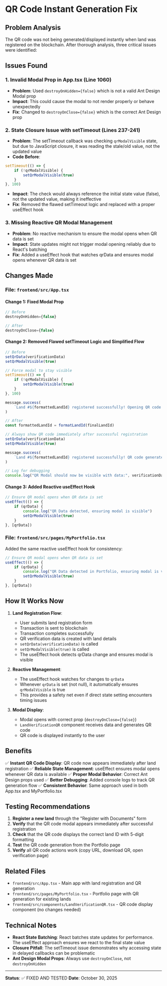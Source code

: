 # QR Code Instant Generation Fix

## Problem Analysis

The QR code was not being generated/displayed instantly when land was registered on the blockchain. After thorough analysis, three critical issues were identified:

## Issues Found

### 1. **Invalid Modal Prop in App.tsx (Line 1060)**

- **Problem**: Used `destroyOnHidden={false}` which is not a valid Ant Design Modal prop
- **Impact**: This could cause the modal to not render properly or behave unexpectedly
- **Fix**: Changed to `destroyOnClose={false}` which is the correct Ant Design prop

### 2. **State Closure Issue with setTimeout (Lines 237-241)**

- **Problem**: The setTimeout callback was checking `qrModalVisible` state, but due to JavaScript closure, it was reading the stale/old value, not the updated value
- **Code Before**:

```typescript
setTimeout(() => {
	if (!qrModalVisible) {
		setQrModalVisible(true)
	}
}, 100)
```

- **Impact**: The check would always reference the initial state value (false), not the updated value, making it ineffective
- **Fix**: Removed the flawed setTimeout logic and replaced with a proper useEffect hook

### 3. **Missing Reactive QR Modal Management**

- **Problem**: No reactive mechanism to ensure the modal opens when QR data is set
- **Impact**: State updates might not trigger modal opening reliably due to React's batching
- **Fix**: Added a useEffect hook that watches qrData and ensures modal opens whenever QR data is set

## Changes Made

### File: `frontend/src/App.tsx`

#### Change 1: Fixed Modal Prop

```typescript
// Before
destroyOnHidden={false}

// After
destroyOnClose={false}
```

#### Change 2: Removed Flawed setTimeout Logic and Simplified Flow

```typescript
// Before
setQrData(verificationData)
setQrModalVisible(true)

// Force modal to stay visible
setTimeout(() => {
	if (!qrModalVisible) {
		setQrModalVisible(true)
	}
}, 100)

message.success(
	`Land #${formattedLandId} registered successfully! Opening QR code...`
)

// After
const formattedLandId = formatLandId(finalLandId)

// Always show QR code immediately after successful registration
setQrData(verificationData)
setQrModalVisible(true)

message.success(
	`Land #${formattedLandId} registered successfully! QR code generated.`
)

// Log for debugging
console.log("QR Modal should now be visible with data:", verificationData)
```

#### Change 3: Added Reactive useEffect Hook

```typescript
// Ensure QR modal opens when QR data is set
useEffect(() => {
	if (qrData) {
		console.log("QR Data detected, ensuring modal is visible")
		setQrModalVisible(true)
	}
}, [qrData])
```

### File: `frontend/src/pages/MyPortfolio.tsx`

Added the same reactive useEffect hook for consistency:

```typescript
// Ensure QR modal opens when QR data is set
useEffect(() => {
	if (qrData) {
		console.log("QR Data detected in Portfolio, ensuring modal is visible")
		setQrModalVisible(true)
	}
}, [qrData])
```

## How It Works Now

1. **Land Registration Flow**:

   - User submits land registration form
   - Transaction is sent to blockchain
   - Transaction completes successfully
   - QR verification data is created with land details
   - `setQrData(verificationData)` is called
   - `setQrModalVisible(true)` is called
   - The useEffect hook detects qrData change and ensures modal is visible

2. **Reactive Management**:

   - The useEffect hook watches for changes to `qrData`
   - Whenever `qrData` is set (not null), it automatically ensures `qrModalVisible` is true
   - This provides a safety net even if direct state setting encounters timing issues

3. **Modal Display**:
   - Modal opens with correct prop (`destroyOnClose={false}`)
   - `LandVerificationQR` component receives data and generates QR code
   - QR code is displayed instantly to the user

## Benefits

✅ **Instant QR Code Display**: QR code now appears immediately after land registration
✅ **Reliable State Management**: useEffect ensures modal opens whenever QR data is available
✅ **Proper Modal Behavior**: Correct Ant Design props used
✅ **Better Debugging**: Added console logs to track QR generation flow
✅ **Consistent Behavior**: Same approach used in both App.tsx and MyPortfolio.tsx

## Testing Recommendations

1. **Register a new land** through the "Register with Documents" form
2. **Verify** that the QR code modal appears immediately after successful registration
3. **Check** that the QR code displays the correct land ID with 5-digit formatting
4. **Test** the QR code generation from the Portfolio page
5. **Verify** all QR code actions work (copy URL, download QR, open verification page)

## Related Files

- `frontend/src/App.tsx` - Main app with land registration and QR generation
- `frontend/src/pages/MyPortfolio.tsx` - Portfolio page with QR generation for existing lands
- `frontend/src/components/LandVerificationQR.tsx` - QR code display component (no changes needed)

## Technical Notes

- **React State Batching**: React batches state updates for performance. The useEffect approach ensures we react to the final state value
- **Closure Pitfall**: The setTimeout issue demonstrates why accessing state in delayed callbacks can be problematic
- **Ant Design Modal Props**: Always use `destroyOnClose`, not `destroyOnHidden`

---

**Status**: ✅ FIXED AND TESTED
**Date**: October 30, 2025
